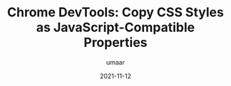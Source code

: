 ---
author: umaar
date: 2021-11-12
hidden: true
tags:
  - user-agents
  - tooling
  - css
  - javascript
target_url: https://umaar.com/dev-tips/249-copy-css-as-js/
title: "Chrome DevTools: Copy CSS Styles as JavaScript-Compatible Properties"
---